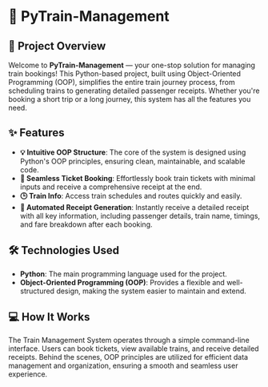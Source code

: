 # 🚆 PyTrain-Management

## 🚀 Project Overview

Welcome to **PyTrain-Management** — your one-stop solution for managing train bookings! This Python-based project, built using Object-Oriented Programming (OOP), simplifies the entire train journey process, from scheduling trains to generating detailed passenger receipts. Whether you're booking a short trip or a long journey, this system has all the features you need.

## ✨ Features

- **💡 Intuitive OOP Structure**: The core of the system is designed using Python's OOP principles, ensuring clean, maintainable, and scalable code.
- **🎫 Seamless Ticket Booking**: Effortlessly book train tickets with minimal inputs and receive a comprehensive receipt at the end.
- **🕒 Train Info**: Access train schedules and routes quickly and easily.
- **📄 Automated Receipt Generation**: Instantly receive a detailed receipt with all key information, including passenger details, train name, timings, and fare breakdown after each booking.

## 🛠 Technologies Used

- **Python**: The main programming language used for the project.
- **Object-Oriented Programming (OOP)**: Provides a flexible and well-structured design, making the system easier to maintain and extend.

## 💻 How It Works

The Train Management System operates through a simple command-line interface. Users can book tickets, view available trains, and receive detailed receipts. Behind the scenes, OOP principles are utilized for efficient data management and organization, ensuring a smooth and seamless user experience.

